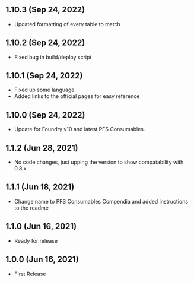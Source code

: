 ## 1.10.3 (Sep 24, 2022)

* Updated formatting of every table to match

## 1.10.2 (Sep 24, 2022)

* Fixed bug in build/deploy script

## 1.10.1 (Sep 24, 2022)

* Fixed up some language
* Added links to the official pages for easy reference

## 1.10.0 (Sep 24, 2022)

* Update for Foundry v10 and latest PFS Consumables.

## 1.1.2 (Jun 28, 2021)

* No code changes, just upping the version to show compatability with 0.8.x

## 1.1.1 (Jun 18, 2021)

* Change name to PFS Consumables Compendia and added instructions to the readme

## 1.1.0 (Jun 16, 2021)

* Ready for release

## 1.0.0 (Jun 16, 2021)

* First Release